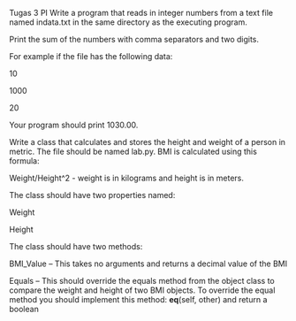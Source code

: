 Tugas 3 PI
Write a program that reads in integer numbers from a text file named indata.txt in the same directory as the executing program.  

Print the sum of the numbers with comma separators and two digits.

For example if the file has the following data:

10

1000

20

Your program should print 1030.00.

Write a class that calculates and stores the height and weight of a person in metric. The file should be named lab.py.  BMI is calculated using this formula:

Weight/Height^2 - weight is in kilograms and height is in meters.

The class should have two properties named:

Weight

Height

The class should have two methods:

BMI_Value – This takes no arguments and returns a decimal value of the BMI

Equals – This should override the equals method from the object class to compare the weight and height of two BMI objects.  To override the equal method you should implement this method: __eq__(self, other) and return a boolean
